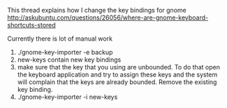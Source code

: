 This thread explains how I change the key bindings for gnome
http://askubuntu.com/questions/26056/where-are-gnome-keyboard-shortcuts-stored

Currently there is lot of manual work
1) ./gnome-key-importer -e backup
2) new-keys contain new key bindings
3) make sure that the key that you using are unbounded. To do that open the keyboard application and try to assign these keys and the system will complain that the keys are already bounded. Remove the existing key binding. 
4) ./gnome-key-importer -i new-keys 


